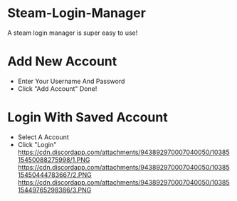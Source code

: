 # Steam-Login-Manager
A steam login manager is super easy to use!

# Add New Account
- Enter Your Username And Password
- Click "Add Account"
Done!

# Login With Saved Account
- Select A Account 
- Click "Login"
https://cdn.discordapp.com/attachments/943892970007040050/1038515450088275998/1.PNG
https://cdn.discordapp.com/attachments/943892970007040050/1038515450444783667/2.PNG
https://cdn.discordapp.com/attachments/943892970007040050/1038515449765298386/3.PNG
